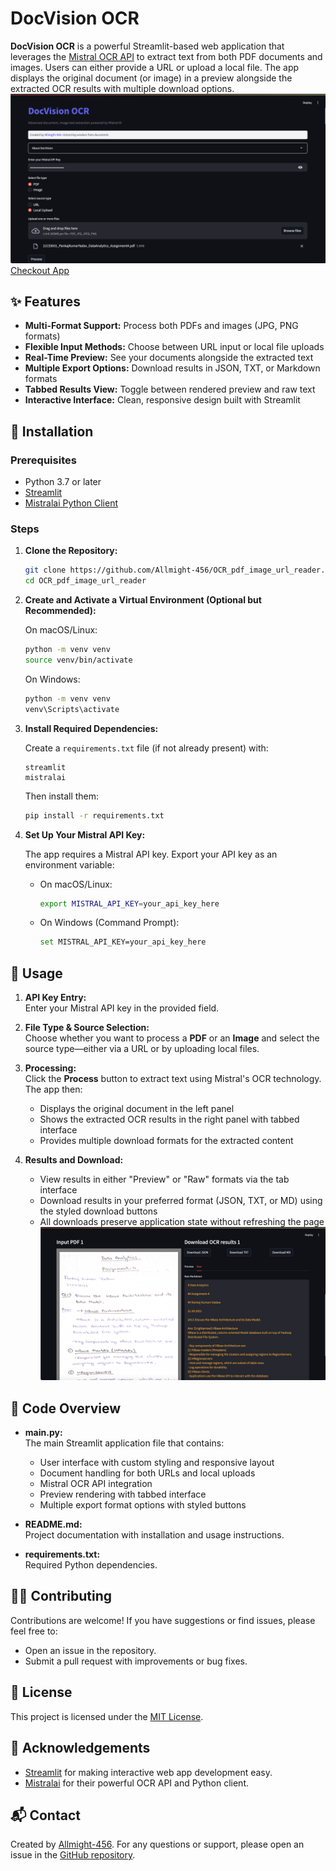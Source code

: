 # DocVision OCR

**DocVision OCR** is a powerful Streamlit-based web application that leverages the [Mistral OCR API](https://docs.mistralai.com/) to extract text from both PDF documents and images. Users can either provide a URL or upload a local file. The app displays the original document (or image) in a preview alongside the extracted OCR results with multiple download options.
[![DocVision OCR App Demo](app.png)](https://docvision.streamlit.app)
[Checkout App](https://docvision.streamlit.app)
## ✨ Features

- **Multi-Format Support:** Process both PDFs and images (JPG, PNG formats)
- **Flexible Input Methods:** Choose between URL input or local file uploads
- **Real-Time Preview:** See your documents alongside the extracted text
- **Multiple Export Options:** Download results in JSON, TXT, or Markdown formats
- **Tabbed Results View:** Toggle between rendered preview and raw text
- **Interactive Interface:** Clean, responsive design built with Streamlit



## 🚀 Installation

### Prerequisites

- Python 3.7 or later
- [Streamlit](https://streamlit.io/)
- [Mistralai Python Client](https://pypi.org/project/mistralai/)

### Steps

1. **Clone the Repository:**

   ```bash
   git clone https://github.com/Allmight-456/OCR_pdf_image_url_reader.git
   cd OCR_pdf_image_url_reader
   ```

2. **Create and Activate a Virtual Environment (Optional but Recommended):**

   On macOS/Linux:
   ```bash
   python -m venv venv
   source venv/bin/activate
   ```

   On Windows:
   ```bash
   python -m venv venv
   venv\Scripts\activate
   ```

3. **Install Required Dependencies:**

   Create a `requirements.txt` file (if not already present) with:
   ```plaintext
   streamlit
   mistralai
   ```

   Then install them:
   ```bash
   pip install -r requirements.txt
   ```

4. **Set Up Your Mistral API Key:**

   The app requires a Mistral API key. Export your API key as an environment variable:

   - On macOS/Linux:
     ```bash
     export MISTRAL_API_KEY=your_api_key_here
     ```

   - On Windows (Command Prompt):
     ```bash
     set MISTRAL_API_KEY=your_api_key_here
     ```

## 📖 Usage

1. **API Key Entry:**  
   Enter your Mistral API key in the provided field.

2. **File Type & Source Selection:**  
   Choose whether you want to process a **PDF** or an **Image** and select the source type—either via a URL or by uploading local files.

3. **Processing:**  
   Click the **Process** button to extract text using Mistral's OCR technology. The app then:
   - Displays the original document in the left panel
   - Shows the extracted OCR results in the right panel with tabbed interface
   - Provides multiple download formats for the extracted content

4. **Results and Download:**  
   - View results in either "Preview" or "Raw" formats via the tab interface
   - Download results in your preferred format (JSON, TXT, or MD) using the styled download buttons
   - All downloads preserve application state without refreshing the page
![DocVision OCR App Demo](Output_raw.png)

## 🔧 Code Overview

- **main.py:**  
  The main Streamlit application file that contains:
  - User interface with custom styling and responsive layout
  - Document handling for both URLs and local uploads
  - Mistral OCR API integration
  - Preview rendering with tabbed interface
  - Multiple export format options with styled buttons
  
- **README.md:**  
  Project documentation with installation and usage instructions.

- **requirements.txt:**  
  Required Python dependencies.

## 👨‍💻 Contributing

Contributions are welcome! If you have suggestions or find issues, please feel free to:
- Open an issue in the repository.
- Submit a pull request with improvements or bug fixes.

## 📄 License

This project is licensed under the [MIT License](LICENSE).

## 🙏 Acknowledgements

- [Streamlit](https://streamlit.io/) for making interactive web app development easy.
- [Mistralai](https://github.com/mistralai) for their powerful OCR API and Python client.

## 📬 Contact

Created by [Allmight-456](https://github.com/Allmight-456). For any questions or support, please open an issue in the [GitHub repository](https://github.com/Allmight-456/OCR_pdf_image_url_reader).
